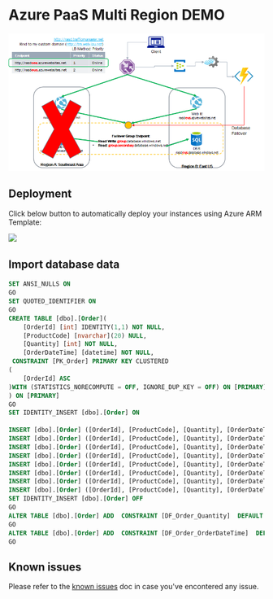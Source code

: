 # Azure PaaS Multi Region DEMO

![Solution Architecture](media/solution-architecture.png)

## Deployment

Click below button to automatically deploy your instances using Azure ARM Template:

<a href="https://portal.azure.com/#create/Microsoft.Template/uri/https%3A%2F%2Fraw.githubusercontent.com%2Fjdmsft%2FAzurePaaSMultiRegion%2Fmaster%2Fdeployment%2FazureDeployment.json" target="_blank"><img src="https://aka.ms/deploytoazurebutton"/></a>

## Import database data

````sql
SET ANSI_NULLS ON
GO
SET QUOTED_IDENTIFIER ON
GO
CREATE TABLE [dbo].[Order](
	[OrderId] [int] IDENTITY(1,1) NOT NULL,
	[ProductCode] [nvarchar](20) NULL,
	[Quantity] [int] NOT NULL,
	[OrderDateTime] [datetime] NOT NULL,
 CONSTRAINT [PK_Order] PRIMARY KEY CLUSTERED 
(
	[OrderId] ASC
)WITH (STATISTICS_NORECOMPUTE = OFF, IGNORE_DUP_KEY = OFF) ON [PRIMARY]
) ON [PRIMARY]
GO
SET IDENTITY_INSERT [dbo].[Order] ON 

INSERT [dbo].[Order] ([OrderId], [ProductCode], [Quantity], [OrderDateTime]) VALUES (1, N'001', 32, CAST(N'2021-06-01T10:54:17.413' AS DateTime))
INSERT [dbo].[Order] ([OrderId], [ProductCode], [Quantity], [OrderDateTime]) VALUES (2, N'002', 38, CAST(N'2021-06-02T03:24:58.713' AS DateTime))
INSERT [dbo].[Order] ([OrderId], [ProductCode], [Quantity], [OrderDateTime]) VALUES (3, N'003', 591, CAST(N'2021-06-02T03:33:10.513' AS DateTime))
INSERT [dbo].[Order] ([OrderId], [ProductCode], [Quantity], [OrderDateTime]) VALUES (5, N'004', 18, CAST(N'2021-06-08T07:43:20.567' AS DateTime))
INSERT [dbo].[Order] ([OrderId], [ProductCode], [Quantity], [OrderDateTime]) VALUES (6, N'005', 82, CAST(N'2021-06-08T07:43:22.850' AS DateTime))
INSERT [dbo].[Order] ([OrderId], [ProductCode], [Quantity], [OrderDateTime]) VALUES (7, N'006', 78, CAST(N'2021-06-10T09:08:18.537' AS DateTime))
INSERT [dbo].[Order] ([OrderId], [ProductCode], [Quantity], [OrderDateTime]) VALUES (8, N'007', 36, CAST(N'2021-06-10T09:08:19.847' AS DateTime))
INSERT [dbo].[Order] ([OrderId], [ProductCode], [Quantity], [OrderDateTime]) VALUES (9, N'008', 93, CAST(N'2021-06-10T09:08:20.863' AS DateTime))
SET IDENTITY_INSERT [dbo].[Order] OFF
GO
ALTER TABLE [dbo].[Order] ADD  CONSTRAINT [DF_Order_Quantity]  DEFAULT (floor(rand()*(((25)-(10))+(1)))+(10)) FOR [Quantity]
GO
ALTER TABLE [dbo].[Order] ADD  CONSTRAINT [DF_Order_OrderDateTime]  DEFAULT (getdate()) FOR [OrderDateTime]
GO
````

## Known issues

Please refer to the [known issues](known-issue.md) doc in case you've encontered any issue.